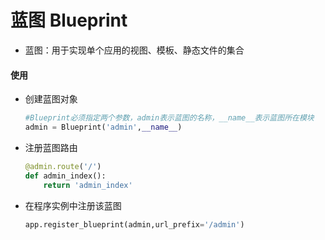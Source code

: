 # 蓝图 Blueprint

- 蓝图：用于实现单个应用的视图、模板、静态文件的集合

#### 使用

- 创建蓝图对象

  ```python
  #Blueprint必须指定两个参数，admin表示蓝图的名称，__name__表示蓝图所在模块
  admin = Blueprint('admin',__name__)
  ```

- 注册蓝图路由

  ```python
  @admin.route('/')
  def admin_index():
      return 'admin_index'
  ```

- 在程序实例中注册该蓝图

  ```python
  app.register_blueprint(admin,url_prefix='/admin')
  ```


